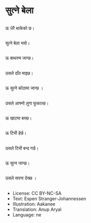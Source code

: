 # सुत्ने बेला

##
ऊ धेरै थाकेको छ।

##
सुत्ने बेला भयो।

##
ऊ बाथरुम जान्छ।

##
उसले दाँत माझ्छ।

##
ऊ सुत्ने कोठामा जान्छ ।

##
उसले आफ्नो लुगा फुकाल्छ।

##
ऊ खाटमा बस्छ।

##
ऊ टिभी हेर्छ।

##
उसले टिभी बन्द गर्छ।

##
ऊ सुत्न जान्छ।

##
उसले सपना देख्छ ।

##
* License: CC BY-NC-SA
* Text: Espen Stranger-Johannessen
* Illustration: Aakanee
* Translation: Anup Aryal
* Language: ne
